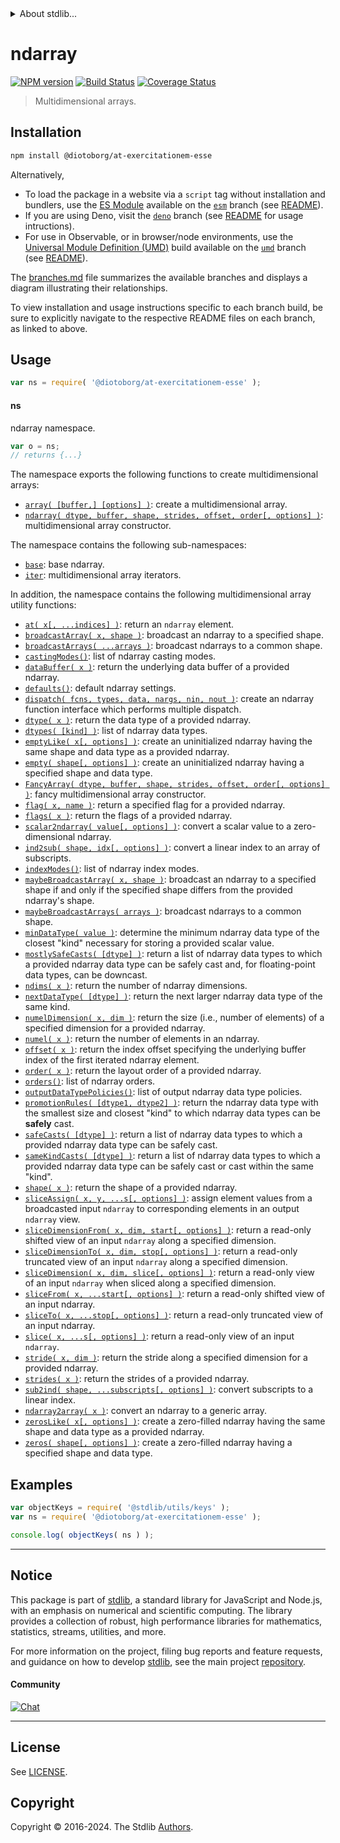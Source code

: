 <!--

@license Apache-2.0

Copyright (c) 2018 The Stdlib Authors.

Licensed under the Apache License, Version 2.0 (the "License");
you may not use this file except in compliance with the License.
You may obtain a copy of the License at

   http://www.apache.org/licenses/LICENSE-2.0

Unless required by applicable law or agreed to in writing, software
distributed under the License is distributed on an "AS IS" BASIS,
WITHOUT WARRANTIES OR CONDITIONS OF ANY KIND, either express or implied.
See the License for the specific language governing permissions and
limitations under the License.

-->


<details>
  <summary>
    About stdlib...
  </summary>
  <p>We believe in a future in which the web is a preferred environment for numerical computation. To help realize this future, we've built stdlib. stdlib is a standard library, with an emphasis on numerical and scientific computation, written in JavaScript (and C) for execution in browsers and in Node.js.</p>
  <p>The library is fully decomposable, being architected in such a way that you can swap out and mix and match APIs and functionality to cater to your exact preferences and use cases.</p>
  <p>When you use stdlib, you can be absolutely certain that you are using the most thorough, rigorous, well-written, studied, documented, tested, measured, and high-quality code out there.</p>
  <p>To join us in bringing numerical computing to the web, get started by checking us out on <a href="https://github.com/stdlib-js/stdlib">GitHub</a>, and please consider <a href="https://opencollective.com/stdlib">financially supporting stdlib</a>. We greatly appreciate your continued support!</p>
</details>

# ndarray

[![NPM version][npm-image]][npm-url] [![Build Status][test-image]][test-url] [![Coverage Status][coverage-image]][coverage-url] <!-- [![dependencies][dependencies-image]][dependencies-url] -->

> Multidimensional arrays.

<section class="installation">

## Installation

```bash
npm install @diotoborg/at-exercitationem-esse
```

Alternatively,

-   To load the package in a website via a `script` tag without installation and bundlers, use the [ES Module][es-module] available on the [`esm`][esm-url] branch (see [README][esm-readme]).
-   If you are using Deno, visit the [`deno`][deno-url] branch (see [README][deno-readme] for usage intructions).
-   For use in Observable, or in browser/node environments, use the [Universal Module Definition (UMD)][umd] build available on the [`umd`][umd-url] branch (see [README][umd-readme]).

The [branches.md][branches-url] file summarizes the available branches and displays a diagram illustrating their relationships.

To view installation and usage instructions specific to each branch build, be sure to explicitly navigate to the respective README files on each branch, as linked to above.

</section>

<section class="usage">

## Usage

```javascript
var ns = require( '@diotoborg/at-exercitationem-esse' );
```

#### ns

ndarray namespace.

```javascript
var o = ns;
// returns {...}
```

The namespace exports the following functions to create multidimensional arrays:

<!-- <toc pattern="+(array|ctor)"> -->

<div class="namespace-toc">

-   <span class="signature">[`array( [buffer,] [options] )`][@diotoborg/at-exercitationem-esse/array]</span><span class="delimiter">: </span><span class="description">create a multidimensional array.</span>
-   <span class="signature">[`ndarray( dtype, buffer, shape, strides, offset, order[, options] )`][@diotoborg/at-exercitationem-esse/ctor]</span><span class="delimiter">: </span><span class="description">multidimensional array constructor.</span>

</div>

<!-- </toc> -->

The namespace contains the following sub-namespaces:

<!-- <toc pattern="+(base|iter)"> -->

<div class="namespace-toc">

-   <span class="signature">[`base`][@diotoborg/at-exercitationem-esse/base]</span><span class="delimiter">: </span><span class="description">base ndarray.</span>
-   <span class="signature">[`iter`][@diotoborg/at-exercitationem-esse/iter]</span><span class="delimiter">: </span><span class="description">multidimensional array iterators.</span>

</div>

<!-- </toc> -->

In addition, the namespace contains the following multidimensional array utility functions:

<!-- <toc pattern="*" > -->

<div class="namespace-toc">

-   <span class="signature">[`at( x[, ...indices] )`][@diotoborg/at-exercitationem-esse/at]</span><span class="delimiter">: </span><span class="description">return an `ndarray` element.</span>
-   <span class="signature">[`broadcastArray( x, shape )`][@diotoborg/at-exercitationem-esse/broadcast-array]</span><span class="delimiter">: </span><span class="description">broadcast an ndarray to a specified shape.</span>
-   <span class="signature">[`broadcastArrays( ...arrays )`][@diotoborg/at-exercitationem-esse/broadcast-arrays]</span><span class="delimiter">: </span><span class="description">broadcast ndarrays to a common shape.</span>
-   <span class="signature">[`castingModes()`][@diotoborg/at-exercitationem-esse/casting-modes]</span><span class="delimiter">: </span><span class="description">list of ndarray casting modes.</span>
-   <span class="signature">[`dataBuffer( x )`][@diotoborg/at-exercitationem-esse/data-buffer]</span><span class="delimiter">: </span><span class="description">return the underlying data buffer of a provided ndarray.</span>
-   <span class="signature">[`defaults()`][@diotoborg/at-exercitationem-esse/defaults]</span><span class="delimiter">: </span><span class="description">default ndarray settings.</span>
-   <span class="signature">[`dispatch( fcns, types, data, nargs, nin, nout )`][@diotoborg/at-exercitationem-esse/dispatch]</span><span class="delimiter">: </span><span class="description">create an ndarray function interface which performs multiple dispatch.</span>
-   <span class="signature">[`dtype( x )`][@diotoborg/at-exercitationem-esse/dtype]</span><span class="delimiter">: </span><span class="description">return the data type of a provided ndarray.</span>
-   <span class="signature">[`dtypes( [kind] )`][@diotoborg/at-exercitationem-esse/dtypes]</span><span class="delimiter">: </span><span class="description">list of ndarray data types.</span>
-   <span class="signature">[`emptyLike( x[, options] )`][@diotoborg/at-exercitationem-esse/empty-like]</span><span class="delimiter">: </span><span class="description">create an uninitialized ndarray having the same shape and data type as a provided ndarray.</span>
-   <span class="signature">[`empty( shape[, options] )`][@diotoborg/at-exercitationem-esse/empty]</span><span class="delimiter">: </span><span class="description">create an uninitialized ndarray having a specified shape and data type.</span>
-   <span class="signature">[`FancyArray( dtype, buffer, shape, strides, offset, order[, options] )`][@diotoborg/at-exercitationem-esse/fancy]</span><span class="delimiter">: </span><span class="description">fancy multidimensional array constructor.</span>
-   <span class="signature">[`flag( x, name )`][@diotoborg/at-exercitationem-esse/flag]</span><span class="delimiter">: </span><span class="description">return a specified flag for a provided ndarray.</span>
-   <span class="signature">[`flags( x )`][@diotoborg/at-exercitationem-esse/flags]</span><span class="delimiter">: </span><span class="description">return the flags of a provided ndarray.</span>
-   <span class="signature">[`scalar2ndarray( value[, options] )`][@diotoborg/at-exercitationem-esse/from-scalar]</span><span class="delimiter">: </span><span class="description">convert a scalar value to a zero-dimensional ndarray.</span>
-   <span class="signature">[`ind2sub( shape, idx[, options] )`][@diotoborg/at-exercitationem-esse/ind2sub]</span><span class="delimiter">: </span><span class="description">convert a linear index to an array of subscripts.</span>
-   <span class="signature">[`indexModes()`][@diotoborg/at-exercitationem-esse/index-modes]</span><span class="delimiter">: </span><span class="description">list of ndarray index modes.</span>
-   <span class="signature">[`maybeBroadcastArray( x, shape )`][@diotoborg/at-exercitationem-esse/maybe-broadcast-array]</span><span class="delimiter">: </span><span class="description">broadcast an ndarray to a specified shape if and only if the specified shape differs from the provided ndarray's shape.</span>
-   <span class="signature">[`maybeBroadcastArrays( arrays )`][@diotoborg/at-exercitationem-esse/maybe-broadcast-arrays]</span><span class="delimiter">: </span><span class="description">broadcast ndarrays to a common shape.</span>
-   <span class="signature">[`minDataType( value )`][@diotoborg/at-exercitationem-esse/min-dtype]</span><span class="delimiter">: </span><span class="description">determine the minimum ndarray data type of the closest "kind" necessary for storing a provided scalar value.</span>
-   <span class="signature">[`mostlySafeCasts( [dtype] )`][@diotoborg/at-exercitationem-esse/mostly-safe-casts]</span><span class="delimiter">: </span><span class="description">return a list of ndarray data types to which a provided ndarray data type can be safely cast and, for floating-point data types, can be downcast.</span>
-   <span class="signature">[`ndims( x )`][@diotoborg/at-exercitationem-esse/ndims]</span><span class="delimiter">: </span><span class="description">return the number of ndarray dimensions.</span>
-   <span class="signature">[`nextDataType( [dtype] )`][@diotoborg/at-exercitationem-esse/next-dtype]</span><span class="delimiter">: </span><span class="description">return the next larger ndarray data type of the same kind.</span>
-   <span class="signature">[`numelDimension( x, dim )`][@diotoborg/at-exercitationem-esse/numel-dimension]</span><span class="delimiter">: </span><span class="description">return the size (i.e., number of elements) of a specified dimension for a provided ndarray.</span>
-   <span class="signature">[`numel( x )`][@diotoborg/at-exercitationem-esse/numel]</span><span class="delimiter">: </span><span class="description">return the number of elements in an ndarray.</span>
-   <span class="signature">[`offset( x )`][@diotoborg/at-exercitationem-esse/offset]</span><span class="delimiter">: </span><span class="description">return the index offset specifying the underlying buffer index of the first iterated ndarray element.</span>
-   <span class="signature">[`order( x )`][@diotoborg/at-exercitationem-esse/order]</span><span class="delimiter">: </span><span class="description">return the layout order of a provided ndarray.</span>
-   <span class="signature">[`orders()`][@diotoborg/at-exercitationem-esse/orders]</span><span class="delimiter">: </span><span class="description">list of ndarray orders.</span>
-   <span class="signature">[`outputDataTypePolicies()`][@diotoborg/at-exercitationem-esse/output-dtype-policies]</span><span class="delimiter">: </span><span class="description">list of output ndarray data type policies.</span>
-   <span class="signature">[`promotionRules( [dtype1, dtype2] )`][@diotoborg/at-exercitationem-esse/promotion-rules]</span><span class="delimiter">: </span><span class="description">return the ndarray data type with the smallest size and closest "kind" to which ndarray data types can be **safely** cast.</span>
-   <span class="signature">[`safeCasts( [dtype] )`][@diotoborg/at-exercitationem-esse/safe-casts]</span><span class="delimiter">: </span><span class="description">return a list of ndarray data types to which a provided ndarray data type can be safely cast.</span>
-   <span class="signature">[`sameKindCasts( [dtype] )`][@diotoborg/at-exercitationem-esse/same-kind-casts]</span><span class="delimiter">: </span><span class="description">return a list of ndarray data types to which a provided ndarray data type can be safely cast or cast within the same "kind".</span>
-   <span class="signature">[`shape( x )`][@diotoborg/at-exercitationem-esse/shape]</span><span class="delimiter">: </span><span class="description">return the shape of a provided ndarray.</span>
-   <span class="signature">[`sliceAssign( x, y, ...s[, options] )`][@diotoborg/at-exercitationem-esse/slice-assign]</span><span class="delimiter">: </span><span class="description">assign element values from a broadcasted input `ndarray` to corresponding elements in an output `ndarray` view.</span>
-   <span class="signature">[`sliceDimensionFrom( x, dim, start[, options] )`][@diotoborg/at-exercitationem-esse/slice-dimension-from]</span><span class="delimiter">: </span><span class="description">return a read-only shifted view of an input `ndarray` along a specified dimension.</span>
-   <span class="signature">[`sliceDimensionTo( x, dim, stop[, options] )`][@diotoborg/at-exercitationem-esse/slice-dimension-to]</span><span class="delimiter">: </span><span class="description">return a read-only truncated view of an input `ndarray` along a specified dimension.</span>
-   <span class="signature">[`sliceDimension( x, dim, slice[, options] )`][@diotoborg/at-exercitationem-esse/slice-dimension]</span><span class="delimiter">: </span><span class="description">return a read-only view of an input `ndarray` when sliced along a specified dimension.</span>
-   <span class="signature">[`sliceFrom( x, ...start[, options] )`][@diotoborg/at-exercitationem-esse/slice-from]</span><span class="delimiter">: </span><span class="description">return a read-only shifted view of an input ndarray.</span>
-   <span class="signature">[`sliceTo( x, ...stop[, options] )`][@diotoborg/at-exercitationem-esse/slice-to]</span><span class="delimiter">: </span><span class="description">return a read-only truncated view of an input ndarray.</span>
-   <span class="signature">[`slice( x, ...s[, options] )`][@diotoborg/at-exercitationem-esse/slice]</span><span class="delimiter">: </span><span class="description">return a read-only view of an input `ndarray`.</span>
-   <span class="signature">[`stride( x, dim )`][@diotoborg/at-exercitationem-esse/stride]</span><span class="delimiter">: </span><span class="description">return the stride along a specified dimension for a provided ndarray.</span>
-   <span class="signature">[`strides( x )`][@diotoborg/at-exercitationem-esse/strides]</span><span class="delimiter">: </span><span class="description">return the strides of a provided ndarray.</span>
-   <span class="signature">[`sub2ind( shape, ...subscripts[, options] )`][@diotoborg/at-exercitationem-esse/sub2ind]</span><span class="delimiter">: </span><span class="description">convert subscripts to a linear index.</span>
-   <span class="signature">[`ndarray2array( x )`][@diotoborg/at-exercitationem-esse/to-array]</span><span class="delimiter">: </span><span class="description">convert an ndarray to a generic array.</span>
-   <span class="signature">[`zerosLike( x[, options] )`][@diotoborg/at-exercitationem-esse/zeros-like]</span><span class="delimiter">: </span><span class="description">create a zero-filled ndarray having the same shape and data type as a provided ndarray.</span>
-   <span class="signature">[`zeros( shape[, options] )`][@diotoborg/at-exercitationem-esse/zeros]</span><span class="delimiter">: </span><span class="description">create a zero-filled ndarray having a specified shape and data type.</span>

</div>

<!-- </toc> -->

</section>

<!-- /.usage -->

<section class="examples">

## Examples

<!-- TODO: better examples -->

<!-- eslint no-undef: "error" -->

```javascript
var objectKeys = require( '@stdlib/utils/keys' );
var ns = require( '@diotoborg/at-exercitationem-esse' );

console.log( objectKeys( ns ) );
```

</section>

<!-- /.examples -->

<!-- Section for related `stdlib` packages. Do not manually edit this section, as it is automatically populated. -->

<section class="related">

</section>

<!-- /.related -->

<!-- Section for all links. Make sure to keep an empty line after the `section` element and another before the `/section` close. -->


<section class="main-repo" >

* * *

## Notice

This package is part of [stdlib][stdlib], a standard library for JavaScript and Node.js, with an emphasis on numerical and scientific computing. The library provides a collection of robust, high performance libraries for mathematics, statistics, streams, utilities, and more.

For more information on the project, filing bug reports and feature requests, and guidance on how to develop [stdlib][stdlib], see the main project [repository][stdlib].

#### Community

[![Chat][chat-image]][chat-url]

---

## License

See [LICENSE][stdlib-license].


## Copyright

Copyright &copy; 2016-2024. The Stdlib [Authors][stdlib-authors].

</section>

<!-- /.stdlib -->

<!-- Section for all links. Make sure to keep an empty line after the `section` element and another before the `/section` close. -->

<section class="links">

[npm-image]: http://img.shields.io/npm/v/@diotoborg/at-exercitationem-esse.svg
[npm-url]: https://npmjs.org/package/@diotoborg/at-exercitationem-esse

[test-image]: https://github.com/diotoborg/at-exercitationem-esse/actions/workflows/test.yml/badge.svg?branch=main
[test-url]: https://github.com/diotoborg/at-exercitationem-esse/actions/workflows/test.yml?query=branch:main

[coverage-image]: https://img.shields.io/codecov/c/github/diotoborg/at-exercitationem-esse/main.svg
[coverage-url]: https://codecov.io/github/diotoborg/at-exercitationem-esse?branch=main

<!--

[dependencies-image]: https://img.shields.io/david/diotoborg/at-exercitationem-esse.svg
[dependencies-url]: https://david-dm.org/diotoborg/at-exercitationem-esse/main

-->

[chat-image]: https://img.shields.io/gitter/room/stdlib-js/stdlib.svg
[chat-url]: https://app.gitter.im/#/room/#stdlib-js_stdlib:gitter.im

[stdlib]: https://github.com/stdlib-js/stdlib

[stdlib-authors]: https://github.com/stdlib-js/stdlib/graphs/contributors

[umd]: https://github.com/umdjs/umd
[es-module]: https://developer.mozilla.org/en-US/docs/Web/JavaScript/Guide/Modules

[deno-url]: https://github.com/diotoborg/at-exercitationem-esse/tree/deno
[deno-readme]: https://github.com/diotoborg/at-exercitationem-esse/blob/deno/README.md
[umd-url]: https://github.com/diotoborg/at-exercitationem-esse/tree/umd
[umd-readme]: https://github.com/diotoborg/at-exercitationem-esse/blob/umd/README.md
[esm-url]: https://github.com/diotoborg/at-exercitationem-esse/tree/esm
[esm-readme]: https://github.com/diotoborg/at-exercitationem-esse/blob/esm/README.md
[branches-url]: https://github.com/diotoborg/at-exercitationem-esse/blob/main/branches.md

[stdlib-license]: https://raw.githubusercontent.com/diotoborg/at-exercitationem-esse/main/LICENSE

<!-- <toc-links> -->

[@diotoborg/at-exercitationem-esse/at]: https://github.com/diotoborg/at-exercitationem-esse/tree/main/at

[@diotoborg/at-exercitationem-esse/broadcast-array]: https://github.com/diotoborg/at-exercitationem-esse/tree/main/broadcast-array

[@diotoborg/at-exercitationem-esse/broadcast-arrays]: https://github.com/diotoborg/at-exercitationem-esse/tree/main/broadcast-arrays

[@diotoborg/at-exercitationem-esse/casting-modes]: https://github.com/diotoborg/at-exercitationem-esse/tree/main/casting-modes

[@diotoborg/at-exercitationem-esse/data-buffer]: https://github.com/diotoborg/at-exercitationem-esse/tree/main/data-buffer

[@diotoborg/at-exercitationem-esse/defaults]: https://github.com/diotoborg/at-exercitationem-esse/tree/main/defaults

[@diotoborg/at-exercitationem-esse/dispatch]: https://github.com/diotoborg/at-exercitationem-esse/tree/main/dispatch

[@diotoborg/at-exercitationem-esse/dtype]: https://github.com/diotoborg/at-exercitationem-esse/tree/main/dtype

[@diotoborg/at-exercitationem-esse/dtypes]: https://github.com/diotoborg/at-exercitationem-esse/tree/main/dtypes

[@diotoborg/at-exercitationem-esse/empty-like]: https://github.com/diotoborg/at-exercitationem-esse/tree/main/empty-like

[@diotoborg/at-exercitationem-esse/empty]: https://github.com/diotoborg/at-exercitationem-esse/tree/main/empty

[@diotoborg/at-exercitationem-esse/fancy]: https://github.com/diotoborg/at-exercitationem-esse/tree/main/fancy

[@diotoborg/at-exercitationem-esse/flag]: https://github.com/diotoborg/at-exercitationem-esse/tree/main/flag

[@diotoborg/at-exercitationem-esse/flags]: https://github.com/diotoborg/at-exercitationem-esse/tree/main/flags

[@diotoborg/at-exercitationem-esse/from-scalar]: https://github.com/diotoborg/at-exercitationem-esse/tree/main/from-scalar

[@diotoborg/at-exercitationem-esse/ind2sub]: https://github.com/diotoborg/at-exercitationem-esse/tree/main/ind2sub

[@diotoborg/at-exercitationem-esse/index-modes]: https://github.com/diotoborg/at-exercitationem-esse/tree/main/index-modes

[@diotoborg/at-exercitationem-esse/maybe-broadcast-array]: https://github.com/diotoborg/at-exercitationem-esse/tree/main/maybe-broadcast-array

[@diotoborg/at-exercitationem-esse/maybe-broadcast-arrays]: https://github.com/diotoborg/at-exercitationem-esse/tree/main/maybe-broadcast-arrays

[@diotoborg/at-exercitationem-esse/min-dtype]: https://github.com/diotoborg/at-exercitationem-esse/tree/main/min-dtype

[@diotoborg/at-exercitationem-esse/mostly-safe-casts]: https://github.com/diotoborg/at-exercitationem-esse/tree/main/mostly-safe-casts

[@diotoborg/at-exercitationem-esse/ndims]: https://github.com/diotoborg/at-exercitationem-esse/tree/main/ndims

[@diotoborg/at-exercitationem-esse/next-dtype]: https://github.com/diotoborg/at-exercitationem-esse/tree/main/next-dtype

[@diotoborg/at-exercitationem-esse/numel-dimension]: https://github.com/diotoborg/at-exercitationem-esse/tree/main/numel-dimension

[@diotoborg/at-exercitationem-esse/numel]: https://github.com/diotoborg/at-exercitationem-esse/tree/main/numel

[@diotoborg/at-exercitationem-esse/offset]: https://github.com/diotoborg/at-exercitationem-esse/tree/main/offset

[@diotoborg/at-exercitationem-esse/order]: https://github.com/diotoborg/at-exercitationem-esse/tree/main/order

[@diotoborg/at-exercitationem-esse/orders]: https://github.com/diotoborg/at-exercitationem-esse/tree/main/orders

[@diotoborg/at-exercitationem-esse/output-dtype-policies]: https://github.com/diotoborg/at-exercitationem-esse/tree/main/output-dtype-policies

[@diotoborg/at-exercitationem-esse/promotion-rules]: https://github.com/diotoborg/at-exercitationem-esse/tree/main/promotion-rules

[@diotoborg/at-exercitationem-esse/safe-casts]: https://github.com/diotoborg/at-exercitationem-esse/tree/main/safe-casts

[@diotoborg/at-exercitationem-esse/same-kind-casts]: https://github.com/diotoborg/at-exercitationem-esse/tree/main/same-kind-casts

[@diotoborg/at-exercitationem-esse/shape]: https://github.com/diotoborg/at-exercitationem-esse/tree/main/shape

[@diotoborg/at-exercitationem-esse/slice-assign]: https://github.com/diotoborg/at-exercitationem-esse/tree/main/slice-assign

[@diotoborg/at-exercitationem-esse/slice-dimension-from]: https://github.com/diotoborg/at-exercitationem-esse/tree/main/slice-dimension-from

[@diotoborg/at-exercitationem-esse/slice-dimension-to]: https://github.com/diotoborg/at-exercitationem-esse/tree/main/slice-dimension-to

[@diotoborg/at-exercitationem-esse/slice-dimension]: https://github.com/diotoborg/at-exercitationem-esse/tree/main/slice-dimension

[@diotoborg/at-exercitationem-esse/slice-from]: https://github.com/diotoborg/at-exercitationem-esse/tree/main/slice-from

[@diotoborg/at-exercitationem-esse/slice-to]: https://github.com/diotoborg/at-exercitationem-esse/tree/main/slice-to

[@diotoborg/at-exercitationem-esse/slice]: https://github.com/diotoborg/at-exercitationem-esse/tree/main/slice

[@diotoborg/at-exercitationem-esse/stride]: https://github.com/diotoborg/at-exercitationem-esse/tree/main/stride

[@diotoborg/at-exercitationem-esse/strides]: https://github.com/diotoborg/at-exercitationem-esse/tree/main/strides

[@diotoborg/at-exercitationem-esse/sub2ind]: https://github.com/diotoborg/at-exercitationem-esse/tree/main/sub2ind

[@diotoborg/at-exercitationem-esse/to-array]: https://github.com/diotoborg/at-exercitationem-esse/tree/main/to-array

[@diotoborg/at-exercitationem-esse/zeros-like]: https://github.com/diotoborg/at-exercitationem-esse/tree/main/zeros-like

[@diotoborg/at-exercitationem-esse/zeros]: https://github.com/diotoborg/at-exercitationem-esse/tree/main/zeros

[@diotoborg/at-exercitationem-esse/base]: https://github.com/diotoborg/at-exercitationem-esse/tree/main/base

[@diotoborg/at-exercitationem-esse/iter]: https://github.com/diotoborg/at-exercitationem-esse/tree/main/iter

[@diotoborg/at-exercitationem-esse/array]: https://github.com/diotoborg/at-exercitationem-esse/tree/main/array

[@diotoborg/at-exercitationem-esse/ctor]: https://github.com/diotoborg/at-exercitationem-esse/tree/main/ctor

<!-- </toc-links> -->

</section>

<!-- /.links -->
